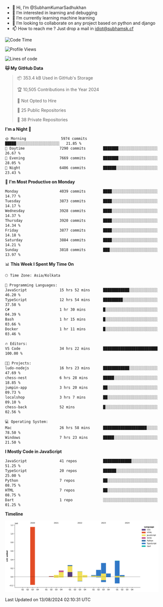 - 👋 Hi, I’m @SubhamKumarSadhukhan
- 👀 I’m interested in learning and debugging
- 🌱 I’m currently learning machine learning
- 💞️ I’m looking to collaborate on any project based on python and django
- 📫 How to reach me ?
      Just drop a mail in idiot@subhamsk.cf

<!---
SubhamKumarSadhukhan/SubhamKumarSadhukhan is a ✨ special ✨ repository because its `README.md` (this file) appears on your GitHub profile.
You can click the Preview link to take a look at your changes.
--->


<!--START_SECTION:waka-->
![Code Time](http://img.shields.io/badge/Code%20Time-2%2C401%20hrs%2049%20mins-blue)

![Profile Views](http://img.shields.io/badge/Profile%20Views-0-blue)

![Lines of code](https://img.shields.io/badge/From%20Hello%20World%20I%27ve%20Written-2.8%20million%20lines%20of%20code-blue)

**🐱 My GitHub Data** 

> 📦 353.4 kB Used in GitHub's Storage 
 > 
> 🏆 10,505 Contributions in the Year 2024
 > 
> 🚫 Not Opted to Hire
 > 
> 📜 25 Public Repositories 
 > 
> 🔑 38 Private Repositories 
 > 
**I'm a Night 🦉** 

```text
🌞 Morning                5974 commits        █████░░░░░░░░░░░░░░░░░░░░   21.85 % 
🌆 Daytime                7290 commits        ███████░░░░░░░░░░░░░░░░░░   26.67 % 
🌃 Evening                7669 commits        ███████░░░░░░░░░░░░░░░░░░   28.05 % 
🌙 Night                  6406 commits        ██████░░░░░░░░░░░░░░░░░░░   23.43 % 
```
📅 **I'm Most Productive on Monday** 

```text
Monday                   4039 commits        ████░░░░░░░░░░░░░░░░░░░░░   14.77 % 
Tuesday                  3873 commits        ████░░░░░░░░░░░░░░░░░░░░░   14.17 % 
Wednesday                3928 commits        ████░░░░░░░░░░░░░░░░░░░░░   14.37 % 
Thursday                 3920 commits        ████░░░░░░░░░░░░░░░░░░░░░   14.34 % 
Friday                   3877 commits        ████░░░░░░░░░░░░░░░░░░░░░   14.18 % 
Saturday                 3884 commits        ████░░░░░░░░░░░░░░░░░░░░░   14.21 % 
Sunday                   3818 commits        ███░░░░░░░░░░░░░░░░░░░░░░   13.97 % 
```


📊 **This Week I Spent My Time On** 

```text
🕑︎ Time Zone: Asia/Kolkata

💬 Programming Languages: 
JavaScript               15 hrs 52 mins      ████████████░░░░░░░░░░░░░   46.20 % 
TypeScript               12 hrs 54 mins      █████████░░░░░░░░░░░░░░░░   37.58 % 
C#                       1 hr 30 mins        █░░░░░░░░░░░░░░░░░░░░░░░░   04.39 % 
Bash                     1 hr 15 mins        █░░░░░░░░░░░░░░░░░░░░░░░░   03.66 % 
Docker                   1 hr 11 mins        █░░░░░░░░░░░░░░░░░░░░░░░░   03.46 % 

🔥 Editors: 
VS Code                  34 hrs 22 mins      █████████████████████████   100.00 % 

🐱‍💻 Projects: 
ludo-nodejs              16 hrs 23 mins      ████████████░░░░░░░░░░░░░   47.69 % 
chess-nest               6 hrs 28 mins       █████░░░░░░░░░░░░░░░░░░░░   18.85 % 
jumpin-app               3 hrs 20 mins       ██░░░░░░░░░░░░░░░░░░░░░░░   09.73 % 
localshop                3 hrs 7 mins        ██░░░░░░░░░░░░░░░░░░░░░░░   09.10 % 
chess-back               52 mins             █░░░░░░░░░░░░░░░░░░░░░░░░   02.56 % 

💻 Operating System: 
Mac                      26 hrs 58 mins      ████████████████████░░░░░   78.50 % 
Windows                  7 hrs 23 mins       █████░░░░░░░░░░░░░░░░░░░░   21.50 % 
```

**I Mostly Code in JavaScript** 

```text
JavaScript               41 repos            █████████████░░░░░░░░░░░░   51.25 % 
TypeScript               20 repos            ██████░░░░░░░░░░░░░░░░░░░   25.00 % 
Python                   7 repos             ██░░░░░░░░░░░░░░░░░░░░░░░   08.75 % 
HTML                     7 repos             ██░░░░░░░░░░░░░░░░░░░░░░░   08.75 % 
Dart                     1 repo              ░░░░░░░░░░░░░░░░░░░░░░░░░   01.25 % 
```



**Timeline**

![Lines of Code chart](https://raw.githubusercontent.com/SubhamKumarSadhukhan/SubhamKumarSadhukhan/main/assets/bar_graph.png)


 Last Updated on 13/08/2024 02:10:31 UTC
<!--END_SECTION:waka-->
